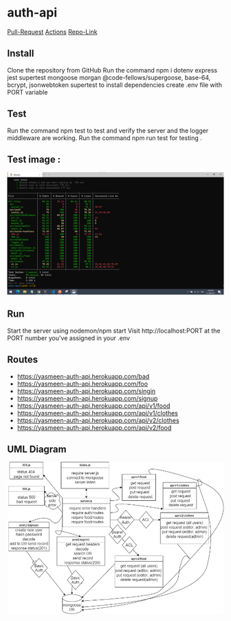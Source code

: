 # auth-api

[Pull-Request](https://github.com/yasmeenokh/auth-api/pull/2)
[Actions](https://github.com/yasmeenokh/auth-api/actions)
[Repo-Link](https://github.com/yasmeenokh/auth-api/actions)

## Install
Clone the repository from GitHub
Run the command npm i dotenv express jest supertest mongoose morgan @code-fellows/supergoose, base-64, bcrypt, jsonwebtoken supertest to install dependencies
create .env file with PORT variable
## Test
Run the command npm test to test and verify the server and the logger middleware  are working.
Run the command npm run test for testing .

## Test image : 
![test](./images/auth-api-test.png)

## Run
Start the server using nodemon/npm start
Visit http://localhost:PORT at the PORT number you've assigned in your .env

## Routes
* https://yasmeen-auth-api.herokuapp.com/bad
* https://yasmeen-auth-api.herokuapp.com/foo
* https://yasmeen-auth-api.herokuapp.com/singin
* https://yasmeen-auth-api.herokuapp.com/signup
* https://yasmeen-auth-api.herokuapp.com/api/v1/food
* https://yasmeen-auth-api.herokuapp.com/api/v1/clothes
* https://yasmeen-auth-api.herokuapp.com/api/v2/clothes
* https://yasmeen-auth-api.herokuapp.com/api/v2/food


## UML Diagram 
![uml](./images/auth-api.png)